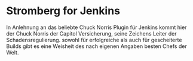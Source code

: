# Stromberg for Jenkins

In Anlehnung an das beliebte Chuck Norris Plugin für Jenkins kommt hier der Chuck Norris der Capitol Versicherung, seine Zeichens Leiter der Schadensregulierung.
sowohl für erfolgreiche als auch für gescheiterte Builds gibt es eine Weisheit des nach eigenen Angaben besten Chefs der Welt.